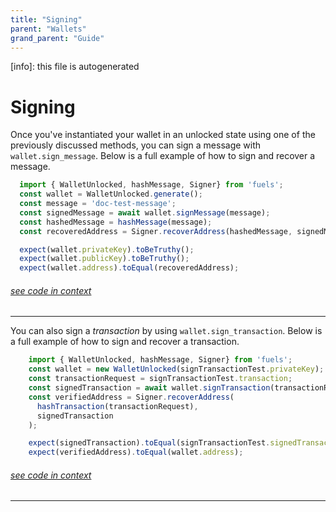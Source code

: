 ```yaml
---
title: "Signing"
parent: "Wallets"
grand_parent: "Guide"
---
```


[info]: this file is autogenerated
# Signing

Once you've instantiated your wallet in an unlocked state using one of the previously discussed methods, you can sign a message with `wallet.sign_message`. Below is a full example of how to sign and recover a message.


```typescript
  import { WalletUnlocked, hashMessage, Signer} from 'fuels';
  const wallet = WalletUnlocked.generate();
  const message = 'doc-test-message';
  const signedMessage = await wallet.signMessage(message);
  const hashedMessage = hashMessage(message);
  const recoveredAddress = Signer.recoverAddress(hashedMessage, signedMessage);

  expect(wallet.privateKey).toBeTruthy();
  expect(wallet.publicKey).toBeTruthy();
  expect(wallet.address).toEqual(recoveredAddress);
```
###### [see code in context](https://github.com/FuelLabs/fuels-ts/blob/master/packages/fuel-gauge/src/doc-examples.test.ts#L197-L208)

---


You can also sign a _transaction_ by using `wallet.sign_transaction`. Below is a full example of how to sign and recover a transaction.


```typescript
    import { WalletUnlocked, hashMessage, Signer} from 'fuels';
    const wallet = new WalletUnlocked(signTransactionTest.privateKey);
    const transactionRequest = signTransactionTest.transaction;
    const signedTransaction = await wallet.signTransaction(transactionRequest);
    const verifiedAddress = Signer.recoverAddress(
      hashTransaction(transactionRequest),
      signedTransaction
    );

    expect(signedTransaction).toEqual(signTransactionTest.signedTransaction);
    expect(verifiedAddress).toEqual(wallet.address);
```
###### [see code in context](https://github.com/FuelLabs/fuels-ts/blob/master/packages/wallet/src/wallet-unlocked.test.ts#L38-L50)

---

